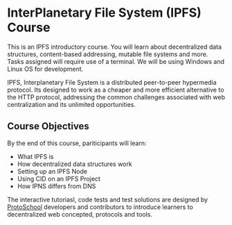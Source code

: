 # InterPlanetary File System (IPFS) Course

This is an IPFS introductory course. You will learn about decentralized data structures, content-based addressing, mutable file systems and more. Tasks assigned will require use of a terminal. We will be using Windows and Linux OS for development. 

IPFS, Interplanetary File System is a distributed peer-to-peer hypermedia protocol. Its designed to work as a cheaper and more efficient alternative to the HTTP protocol, addressing the common challenges associated with web centralization and its unlimited opportunities. 

## Course Objectives

By the end of this course, pariticipants will learn:

* What IPFS is
* How decentralized data structures work
* Setting up an IPFS Node
* Using CID on an IPFS Project
* How IPNS differs from DNS

The interactive tutoriasl, code tests and test solutions are designed by [ProtoSchool](https://github.com/ProtoSchool) developers and contributors to introduce learners to decentralized web concepted, protocols and tools.
